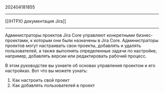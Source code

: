 202404181855
***
[[(HTPX) документация Jira]]
***
Администраторы проектов Jira Core управляют конкретными бизнес-проектами, к которым они были назначены в Jira Core. 
Администраторы проектов могут настраивать свои проекты, добавлять и удалять пользователей, 
а также выполнять определенные задачи по настройке, например, добавлять версии или редактировать рабочий процесс.

В этом руководстве вы узнаете об основах управления проектом и его настройках. 
Вот что вы можете узнать: 

1. Как настроить свой проект
2. Как добавлять пользователей в проект